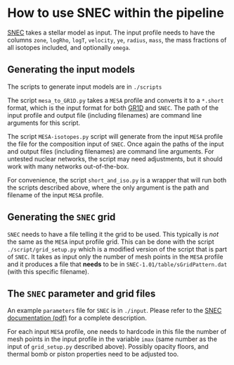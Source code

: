 
# How to use SNEC within the pipeline

[SNEC](https://stellarcollapse.org/index.php/SNEC.html) takes a stellar model as input. The input profile needs to have
the columns `zone`, `logRho`, `logT`, `velocity`, `ye`, `radius`, `mass`, the mass
fractions of all isotopes included, and optionally `omega`.


## Generating the input models

The scripts to generate input models are in `./scripts`

The script `mesa_to_GR1D.py` takes a `MESA` profile and converts it to a
`*.short` format, which is the input format for both [GR1D](https://github.com/evanoconnor/GR1D) and `SNEC`. The
path of the input profile and output file (including filenames) are
command line arguments for this script.

The script `MESA-isotopes.py` script will generate from the input `MESA`
profile the file for the composition input of `SNEC`. Once again the
paths of the input and output files (including filenames) are command
line arguments. For untested nuclear networks, the script may need
adjustments, but it should work with many networks out-of-the-box.

For convenience, the script `short_and_iso.py` is a wrapper that will
run both the scripts described above, where the only argument is the
path and filename of the input `MESA` profile.


## Generating the `SNEC` grid

`SNEC` needs to have a file telling it the grid to be used. This
typically is *not* the same as the `MESA` input profile grid. This can be
done with the script `./script/grid_setup.py` which is a modified
version of the script that is part of `SNEC`. It takes as input only the
number of mesh points in the `MESA` profile and it produces a file that
**needs** to be in `SNEC-1.01/table/sGridPattern.dat` (with this specific
filename).


## The `SNEC` parameter and grid files

An example `parameters` file for `SNEC` is in `./input`. Please refer to the
[SNEC documentation (pdf)](https://stellarcollapse.org/codes/snec_notes-1.00.pdf) for a complete description.

For each input `MESA` profile, one needs to hardcode in this file the
number of mesh points in the input profile in the variable `imax` (same
number as the input of `grid_setup.py` described above). Possibly opacity
floors, and thermal bomb or piston properties need to be adjusted too.
